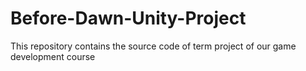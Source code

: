 # Before-Dawn-Unity-Project
This repository contains the source code of term project of our game development course
